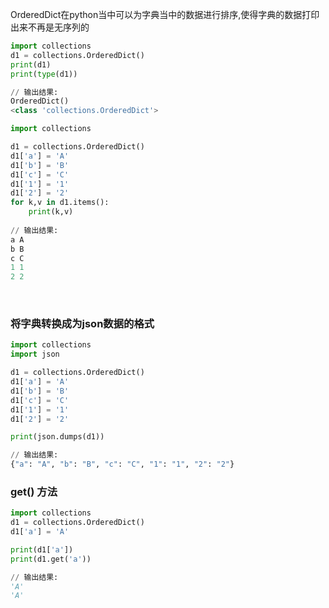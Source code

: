 OrderedDict在python当中可以为字典当中的数据进行排序,使得字典的数据打印出来不再是无序列的
```python
import collections
d1 = collections.OrderedDict()
print(d1)
print(type(d1))

// 输出结果:
OrderedDict()
<class 'collections.OrderedDict'>
```

```python
import collections

d1 = collections.OrderedDict()
d1['a'] = 'A'
d1['b'] = 'B'
d1['c'] = 'C'
d1['1'] = '1'
d1['2'] = '2'
for k,v in d1.items():
    print(k,v)
  
// 输出结果:
a A
b B
c C
1 1
2 2
```

<br>

### 将字典转换成为json数据的格式
```python
import collections
import json

d1 = collections.OrderedDict()
d1['a'] = 'A'
d1['b'] = 'B'
d1['c'] = 'C'
d1['1'] = '1'
d1['2'] = '2'

print(json.dumps(d1))

// 输出结果:
{"a": "A", "b": "B", "c": "C", "1": "1", "2": "2"}
```

### get() 方法
```python
import collections
d1 = collections.OrderedDict()
d1['a'] = 'A'

print(d1['a'])
print(d1.get('a'))

// 输出结果:
'A'
'A'
```
